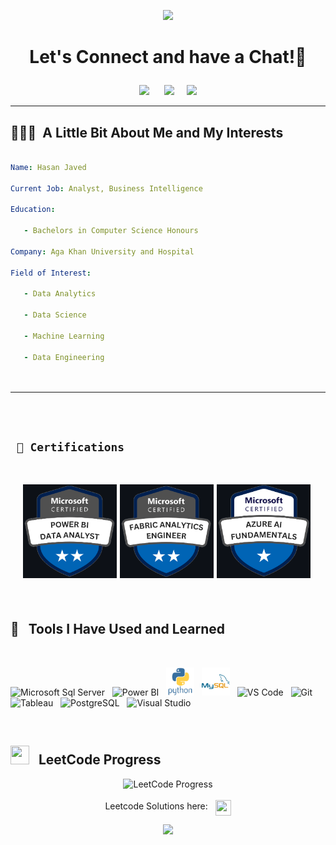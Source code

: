 <p align="center">
<img src="https://capsule-render.vercel.app/api?type=waving&color=gradient&text=Hello!&height=100&section=header"/>
</p>
 
<h1 align="center">

  Let's Connect and have a Chat!💬
</h1>
 
<p align="center">
<a href="mailto:nabeelusmani@yahoo.com" style="text-decoration: none;">
<img height="50" src="https://mailmeteor.com/logos/assets/PNG/Gmail_Logo_512px.png" />
</a>&nbsp;&nbsp;&nbsp;&nbsp;
<a href="https://www.linkedin.com/in/nabeelusmani1999/" style="text-decoration: none;">
<img height="50" src="https://cdn.jsdelivr.net/gh/devicons/devicon@latest/icons/linkedin/linkedin-original.svg" />
</a>&nbsp;&nbsp;&nbsp;
<a href="https://www.kaggle.com/nabeelusmani" style="text-decoration: none;" target="_blank">
<img height="50" src="https://cdn.jsdelivr.net/gh/devicons/devicon@latest/icons/kaggle/kaggle-original.svg" />
</a>
</p>
 
 
---
 
<h2> 👨🏻‍💻 &nbsp;A Little Bit About Me and My Interests</h2>
 
```yaml

Name: Hasan Javed

Current Job: Analyst, Business Intelligence 

Education:
 
   - Bachelors in Computer Science Honours

Company: Aga Khan University and Hospital
 
Field of Interest:

   - Data Analytics

   - Data Science

   - Machine Learning

   - Data Engineering
 
 
```

---  
 
<div style="padding: 10px;">
<h2 style="display: flex; align-items: center; gap: 10px;">

    🏅 Certifications
</h2>
<div style="display: flex; overflow-x: auto; padding: 10px; gap: 5px;">
<a href="https://learn.microsoft.com/api/credentials/share/en-us/MunsifJaweed-3344/A9326717DBE9099F?sharingId" target="_blank">
<img src="https://github.com/munsifjaved/Certifications_image/blob/main/Power%20BI%20Analyst.png?raw=true" alt="Power BI Data Analyst" width="150" height="150" >
</a>
<a href="https://learn.microsoft.com/api/credentials/share/en-us/MunsifJaweed-3344/88AD721B92031682?sharingId" target="_blank">
<img src="https://github.com/munsifjaved/Certifications_image/blob/main/Fabric%20Analytics%20Engineer.png?raw=true" alt="Fabric Analytics Engineer" width="150" height="150">
</a>
<a href="https://learn.microsoft.com/api/credentials/share/en-us/MunsifJaweed-3344/C7F615FB2245DDC0?sharingId" target="_blank">
<img src="https://github.com/munsifjaved/Certifications_image/blob/main/Azure%20AI%20Fundamentals.png?raw=true" alt="Azure AI Fundamentals" width="150" height="150">
</a>
</div>
</div>
<br>
<h2> 🚀 &nbsp; Tools I Have Used and Learned</h2>
<br>
<p align="left">
<img src="https://cdn.jsdelivr.net/gh/devicons/devicon@latest/icons/microsoftsqlserver/microsoftsqlserver-original.svg" alt="Microsoft Sql Server" width="47" height="47"/>
</a>&nbsp;
<img src="https://raw.githubusercontent.com/microsoft/PowerBI-Icons/main/SVG/Power-BI.svg" alt="Power BI" width="45" height="45"/>
</a>&nbsp;
<img src="https://raw.githubusercontent.com/devicons/devicon/master/icons/python/python-original-wordmark.svg" alt="Python" width="45" height="45"/>
</a>&nbsp;
<img src="https://raw.githubusercontent.com/devicons/devicon/master/icons/mysql/mysql-original-wordmark.svg" alt="MySQL" width="45" height="45" />
</a>&nbsp;
<img src="https://cdn.jsdelivr.net/gh/devicons/devicon/icons/vscode/vscode-original.svg" alt="VS Code" width="45" height="45"/>
</a>&nbsp;
<img src="https://cdn.jsdelivr.net/gh/devicons/devicon/icons/git/git-original.svg" alt="Git" width="45" height="45"/>
</a>&nbsp;
<img src="https://cdn.worldvectorlogo.com/logos/tableau-software.svg" alt="Tableau" width="45" height="45"/>
</a>&nbsp;
<img src="https://cdn.jsdelivr.net/gh/devicons/devicon@latest/icons/postgresql/postgresql-original.svg" alt="PostgreSQL" width="45" height="45"/>
</a>&nbsp;
<img src="https://cdn.jsdelivr.net/gh/devicons/devicon@latest/icons/visualstudio/visualstudio-original.svg" alt="Visual Studio" width="45" height="45"/>
</p>
<br>
<h2> <img src="https://iconape.com/wp-content/png_logo_vector/leetcode-logo-white-no-text.png" width="30" height="30"/>  &nbsp; LeetCode Progress </h2>
<p align="center">
<img src="https://leetcard.jacoblin.cool/user8805lR?theme=unicorn" alt="LeetCode Progress">
</p>
 
<p align="center">
<a>Leetcode Solutions here:</a>
</a>&nbsp;
<a href="https://github.com/Nabeel-Usmani/LeetCode_Solutions/tree/main" style="text-decoration: none;">
<img src="https://iconmonstr.com/wp-content/g/gd/makefg.php?i=../releases/preview/2012/png/iconmonstr-github-1.png&r=255&g=255&b=255" width="25" height="25" style="vertical-align: middle; margin-top: 3px;"/>
</a>
</p>
 
 
<p align="center">
<img src="https://capsule-render.vercel.app/api?type=waving&color=gradient&height=100&section=footer"/>
</p>
 
 
 
